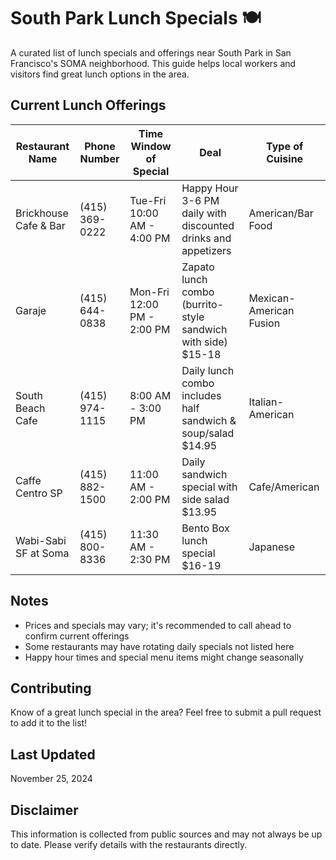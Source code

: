 # South Park Lunch Specials 🍽️

A curated list of lunch specials and offerings near South Park in San Francisco's SOMA neighborhood. This guide helps local workers and visitors find great lunch options in the area.

## Current Lunch Offerings

| Restaurant Name | Phone Number | Time Window of Special | Deal | Type of Cuisine |
|----------------|--------------|----------------------|------|-----------------|
| Brickhouse Cafe & Bar | (415) 369-0222 | Tue-Fri 10:00 AM - 4:00 PM | Happy Hour 3-6 PM daily with discounted drinks and appetizers | American/Bar Food |
| Garaje | (415) 644-0838 | Mon-Fri 12:00 PM - 2:00 PM | Zapato lunch combo (burrito-style sandwich with side) $15-18 | Mexican-American Fusion |
| South Beach Cafe | (415) 974-1115 | 8:00 AM - 3:00 PM | Daily lunch combo includes half sandwich & soup/salad $14.95 | Italian-American |
| Caffe Centro SP | (415) 882-1500 | 11:00 AM - 2:00 PM | Daily sandwich special with side salad $13.95 | Cafe/American |
| Wabi-Sabi SF at Soma | (415) 800-8336 | 11:30 AM - 2:30 PM | Bento Box lunch special $16-19 | Japanese |

## Notes
- Prices and specials may vary; it's recommended to call ahead to confirm current offerings
- Some restaurants may have rotating daily specials not listed here
- Happy hour times and special menu items might change seasonally

## Contributing
Know of a great lunch special in the area? Feel free to submit a pull request to add it to the list!

## Last Updated
November 25, 2024

## Disclaimer
This information is collected from public sources and may not always be up to date. Please verify details with the restaurants directly.